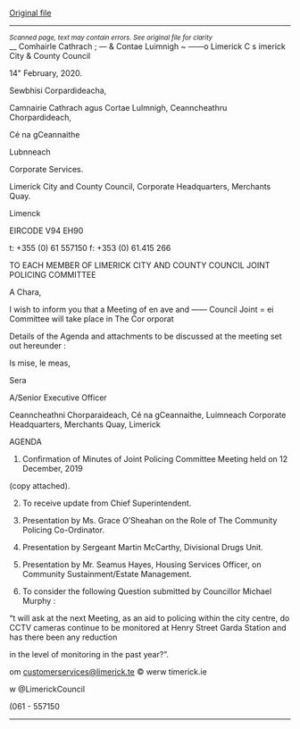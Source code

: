 [Original file](https://www.limerick.ie/sites/default/files/media/documents/2020-09/agenda-limerick-joint-policing-committee-21st-february-2020.pdf)

---
*<small>Scanned page, text may contain errors. See original file for clarity</small>*  
__ Comhairle Cathrach
; — & Contae Luimnigh
~ ——o Limerick C
s imerick City
& County Council

14" February, 2020.

Sewbhisi Corpardideacha,

Camnairie Cathrach agus Cortae Lulmnigh,
Ceanncheathru Chorpardideach,

Cé na gCeannaithe

Lubnneach

Corporate Services.

Limerick City and County Council,
Corporate Headquarters,
Merchants Quay.

Limenck

EIRCODE V94 EH90

t: +355 (0) 61 557150
f: +353 (0) 61.415 266

TO EACH MEMBER OF LIMERICK CITY AND COUNTY COUNCIL JOINT POLICING COMMITTEE

A Chara,

I wish to inform you that a Meeting of en ave and —— Council Joint = ei Committee will
take place in The Cor orporat

Details of the Agenda and attachments to be discussed at the meeting set out hereunder :

ls mise, le meas,

Sera

A/Senior Executive Officer

Ceanncheathni Chorparaideach, Cé na gCeannaithe, Luimneach
Corporate Headquarters, Merchants Quay, Limerick

AGENDA

1. Confirmation of Minutes of Joint Policing Committee Meeting held on 12 December, 2019

(copy attached).

2. To receive update from Chief Superintendent.

3. Presentation by Ms. Grace O’Sheahan on the Role of The Community Policing Co-Ordinator.

4. Presentation by Sergeant Martin McCarthy, Divisional Drugs Unit.

5. Presentation by Mr. Seamus Hayes, Housing Services Officer, on Community
Sustainment/Estate Management.

6. To consider the following Question submitted by Councillor Michael Murphy :

“t will ask at the next Meeting, as an aid to policing within the city centre, do CCTV cameras
continue to be monitored at Henry Street Garda Station and has there been any reduction

in the level of monitoring in the past year?”.

om customerservices@limerick.te
© werw timerick.ie

w @LimerickCouncil

(061 - 557150


---
